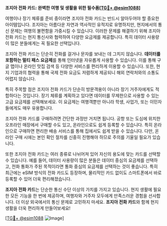 **조지아 전화 카드: 완벽한 여행 및 생활을 위한 필수품[[TG💪+ @esim1088](https://t.me/s/esim1088)]**

여행이나 장기 체류를 준비 중이라면 조지아 전화 카드는 반드시 알아두어야 할 중요한 아이템입니다. 조지아는 아름다운 자연과 역사적인 유적지로 유명하지만, 현지에서의 통신 문제는 여행의 불편함을 가중시킬 수 있습니다. 이러한 문제를 해결하기 위해 조지아 전화 카드는 현지 통신사와 협력하여 다양한 요금제를 제공합니다. 특히 데이터 사용량이 많은 분들에게는 꼭 필요한 선택입니다.

조지아 전화 카드는 단순히 전화를 걸거나 문자를 보내는 데 그치지 않습니다. **데이터를 포함하는 멀티 패스 요금제**를 통해 인터넷을 자유롭게 사용할 수 있습니다. 이를 통해 구글 맵이나 온라인 맛집 검색 등 다양한 서비스를 편리하게 이용할 수 있습니다. 또한, 현지 기업과의 협력을 통해 국제 전화 요금도 저렴하게 제공되니 해외 연락처와의 소통도 어렵지 않습니다.

특히 주목할 점은 조지아 전화 카드가 단순히 방문객용이 아니라 장기 거주자에게도 적합하다는 것입니다. 장기 체류를 계획하고 있다면 데이터를 무제한으로 사용할 수 있는 고급 요금제를 선택해보세요. 이 요금제는 여행객뿐만 아니라 학생, 사업가, 또는 이민자들에게도 매우 유용합니다.

조지아 전화 카드를 구매하려면 간단한 과정만 거치면 됩니다. 공항 또는 도심에 위치한 오프라인 매장에서 구매할 수도 있고, 온라인으로도 쉽게 등록할 수 있습니다. 특히 온라인으로 구매하면 편리한 배송 서비스를 통해 집에서도 쉽게 받을 수 있습니다. 다만, 온라인 구매 시에는 본인 확인 절차를 신중히 진행해야 하므로 주의를 기울일 필요가 있습니다.

또한 조지아 전화 카드는 여러 종류로 나뉘어져 있어 자신의 용도에 맞는 카드를 선택할 수 있습니다. 예를 들어, 데이터 사용량이 많은 분들은 데이터 중심의 요금제를 선택하고, 전화 통화가 주된 목적이라면 통화 중심의 요금제를 선택하는 것이 좋습니다. 특히 최근에는 eSIM 방식의 전화 카드도 등장하며, 물리적인 카드 없이도 스마트폰에서 바로 등록할 수 있어 더욱 편리해졌습니다.

**조지아 전화 카드**는 단순한 통신 수단 이상의 가치를 가지고 있습니다. 현지 생활에 필요한 모든 기능을 한 번에 제공하며, 여행자와 거주자 모두에게 만족스러운 경험을 선사합니다. 더 이상 외국에서의 통신 문제로 고민하지 마세요. **조지아 전화 카드**와 함께 현지 생활을 더욱 편리하게 만들어보세요!

[[TG💪+ @esim1088](https://t.me/s/esim1088) ![Image](https://i.postimg.cc/Y0z9fWf4/image.png)]
